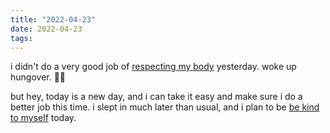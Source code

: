 ```yaml
---
title: "2022-04-23"
date: 2022-04-23
tags:
---
```


i didn't do a very good job of [respecting my body](respect%20the%20body.md) yesterday. woke up hungover. 😵‍💫

but hey, today is a new day, and i can take it easy and make sure i do a better job this time. i slept in much later than usual, and i plan to be [be kind to myself](be%20kind%20to%20yourself.md) today.

